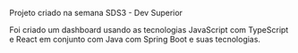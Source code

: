 
Projeto criado na semana SDS3 - Dev Superior

Foi criado um dashboard usando as tecnologias JavaScript com TypeScript e React em conjunto com Java com Spring Boot e suas tecnologias.
